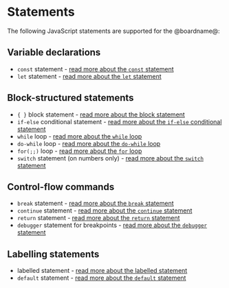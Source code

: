 # Statements

The following JavaScript statements are supported for the @boardname@:

## Variable declarations
* `const` statement - [read more about the `const` statement](http://devdocs.io/javascript/statements/const)
* `let` statement - [read more about the `let` statement](http://devdocs.io/javascript/statements/let)

## Block-structured statements

* `{ }` block statement - [read more about the block statement](http://devdocs.io/javascript/statements/block)
* `if-else` conditional statement - [read more about the `if-else` conditional statement](http://devdocs.io/javascript/statements/if...else)
* `while` loop - [read more about the `while` loop](http://devdocs.io/javascript/statements/do...while)
* `do-while` loop - [read more about the `do-while` loop](http://devdocs.io/javascript/statements/do...while)
* `for(;;)` loop - [read more about the `for` loop](http://devdocs.io/javascript/statements/for)
* `switch` statement (on numbers only) - [read more about the `switch` statement](http://devdocs.io/javascript/statements/switch)

## Control-flow commands

* `break` statement - [read more about the `break` statement](http://devdocs.io/javascript/statements/break)
* `continue` statement - [read more about the `continue` statement](http://devdocs.io/javascript/statements/continue)
* `return` statement - [read more about the `return` statement](http://devdocs.io/javascript/statements/return)
* `debugger` statement for breakpoints - [read more about the `debugger` statement](http://devdocs.io/javascript/statements/debugger)

## Labelling statements

* labelled statement - [read more about the labelled statement](http://devdocs.io/javascript/statements/label)
* `default` statement - [read more about the `default` statement](http://devdocs.io/javascript/statements/default)
